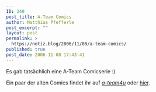 ```yaml
---
ID: 240
post_title: A-Team Comics
author: Matthias Pfefferle
post_excerpt: ""
layout: post
permalink: >
  https://notiz.blog/2006/11/08/a-team-comics/
published: true
post_date: 2006-11-08 17:43:41
---
```

<!-- wp:paragraph -->
<p>Es gab tatsächlich eine A-Team Comicserie :)</p>
<!-- /wp:paragraph -->

<!-- wp:paragraph -->
<p>Ein paar der alten Comics findet ihr auf <a href="http://www.a-team4u.com/web/modules.php?name=Comics"><em>a-team4u</em></a> oder <a href="http://www.angelfire.com/nm/nobbyl/comics/comic.html#blue">hier</a>.</p>
<!-- /wp:paragraph -->